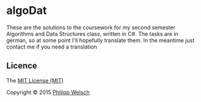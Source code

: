 # algoDat

These are the solutions to the coursework for my second semester Algorithms and Data Structures class, written in C#. 
The tasks are in german, so at some point I'll hopefully translate them. In the meantime just contact me if you need a translation

## Licence

The [MIT License (MIT)](http://opensource.org/licenses/MIT)

Copyright © 2015 [Philipp Welsch](https://sheldon.multimediatechnology.at/~fhs37246)
